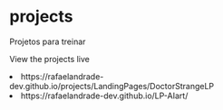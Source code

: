 # projects
 Projetos para treinar
 
 View the projects live </br>
 <li>https://rafaelandrade-dev.github.io/projects/LandingPages/DoctorStrangeLP</li>
 <li>https://rafaelandrade-dev.github.io/LP-AIart/</li>
